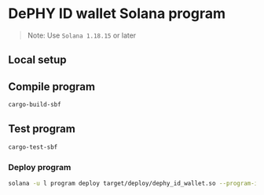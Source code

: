 DePHY ID wallet Solana program
====

> Note: Use `Solana 1.18.15` or later

## Local setup

## Compile program

```sh
cargo-build-sbf
```

## Test program

```sh
cargo-test-sbf
```

### Deploy program

```sh
solana -u l program deploy target/deploy/dephy_id_wallet.so --program-id ./program/keypair.json
```
